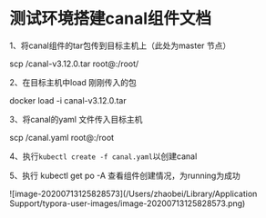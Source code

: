 # 测试环境搭建canal组件文档

1、将canal组件的tar包传到目标主机上（此处为master 节点）

scp <path>/canal-v3.12.0.tar root@<host>:/root/

2、在目标主机中load 刚刚传入的包

docker load -i canal-v3.12.0.tar 

3、将canal的yaml 文件传入目标主机 

scp <path>/canal.yaml root@<host>:/root

4、执行`kubectl create -f canal.yaml`以创建canal

5、执行 kubectl get po -A 查看组件创建情况，为running为成功

![image-20200713125828573](/Users/zhaobei/Library/Application Support/typora-user-images/image-20200713125828573.png)

